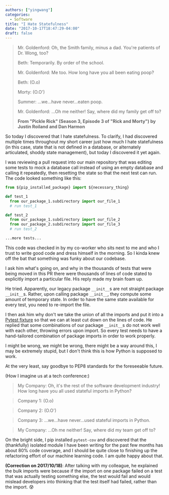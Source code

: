 ```yaml
---
authors: ["yingwang"]
categories:
  - Software
title: "I Hate Statefulness"
date: "2017-10-17T18:47:29-04:00"
draft: false
---
```


> Mr. Goldenford: Oh, the Smith family, minus a dad. You're patients of Dr. Wong, too?
>
> Beth: Temporarily. By order of the school.
>
> Mr. Goldenford: Me too. How long have you all been eating poop?
>
> Beth: (O.o)
>
> Morty: (O.O')
>
> Summer: ...we...have never...eaten poop.
>
> Mr. Goldenford: ...Oh me neither! Say, where did my family get off to?
>
> **From "Pickle Rick" (Season 3, Episode 3 of "Rick and Morty") by Justin Roiland and Dan Harmon**

So today I discovered that I hate statefulness. To clarify, I had discovered multiple times throughout my short career just how much I hate statefulness (in this case, state that is not defined in a database, or alternately articulated, shoddy state management), but today I discovered it yet again.

I was reviewing a pull request into our main repository that was editing some tests to mock a database call instead of using an empty database and calling it repeatedly, then resetting the state so that the next test can run. The code looked something like this:

```python
from ${pip_installed_package} import ${necessary_thing}

def test_1
  from our_package_1.subdirectory import our_file_1
  # run test_1

def test_2
  from our_package_1.subdirectory import our_file_2
  from our_package_2.subdirectory import our_file_3
  # run test_2

...more tests...
```

This code was checked in by my co-worker who sits next to me and who I trust to write good code and dress himself in the morning. So I kinda knew off the bat that something was funky about our codebase.

I ask him what's going on, and why in the thousands of tests that were being moved in this PR there were thousands of lines of code stated to explicitly import a particular file. His reply made my brain foam up.

He tried. Apparently, our legacy package `__init__`s are not straight package `__init__`s. Rather, upon calling package `__init__`, they compute some amount of temporary state. In order to have the same state available for every test, you need to re-import the file.

I then ask him why don't we take the union of all the imports and put it into a [Pytest fixture](https://docs.pytest.org/en/latest/fixture.html) so that we can at least cut down on the lines of code. He replied that some combinations of our package `__init__`s do not work well with each other, throwing errors upon import. So every test needs to have a hand-tailored combination of package imports in order to work properly.

I might be wrong, we might be wrong, there might be a way around this, I may be extremely stupid, but I don't think this is how Python is supposed to work.

At the very least, say goodbye to PEP8 standards for the foreseeable future.

(How I imagine us at a tech conference:)

> My Company: Oh, it's the rest of the software development industry! How long have you all used stateful imports in Python?

> Company 1: (O.o)

> Company 2: (O.O')

> Company 3: ...we...have never...used stateful imports in Python.

> My Company: ...Oh me neither! Say, where did my team get off to?

On the bright side, I pip installed `pytest-cov` and discovered that the (thankfully) isolated module I have been writing for the past few months has about 80% code coverage, and I should be quite close to finishing up the refactoring effort of our machine learning code. I am quite happy about that.

**(Correction on 2017/10/18)**: After talking with my colleague, he explained the bulk imports were because if the import on one package failed on a test that was actually testing something else, the test would fail and would mislead developers into thinking that the test itself had failed, rather than the import. :cold_sweat:
